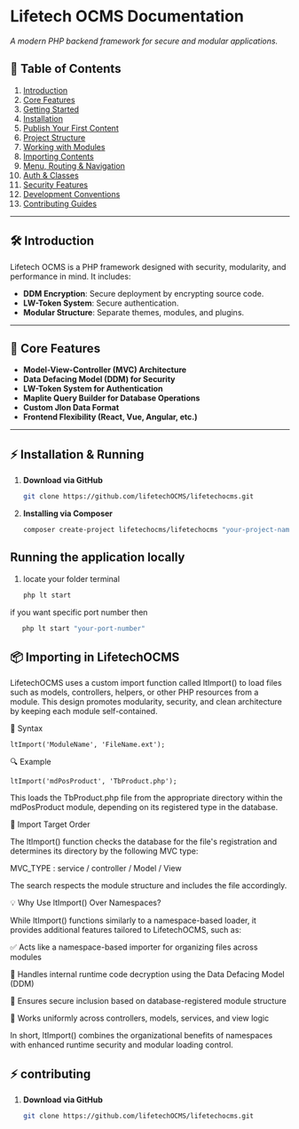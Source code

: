 # Lifetech OCMS Documentation  
_A modern PHP backend framework for secure and modular applications._

## 📖 Table of Contents  
1. [Introduction](#-introduction)  
2. [Core Features](#-core-features)  
3. [Getting Started](getting-started.md)  
4. [Installation](#-installation--running)  
5. [Publish Your First Content](#-publish-your-first-content)  
6. [Project Structure](project_structure.md)  
7. [Working with Modules](#-working-with-modules)  
8. [Importing Contents](#-importing)  
9. [Menu, Routing & Navigation](navigation.md)  
10. [Auth & Classes](#-auth--classes)  
11. [Security Features](#security-features)  
12. [Development Conventions](#development-conventions)  
13. [Contributing Guides](contributing.md)  
---

## 🛠 Introduction  
Lifetech OCMS is a PHP framework designed with security, modularity, and performance in mind. It includes:  
- **DDM Encryption**: Secure deployment by encrypting source code.  
- **LW-Token System**: Secure authentication.  
- **Modular Structure**: Separate themes, modules, and plugins.  

---

## 🔹 Core Features  
- **Model-View-Controller (MVC) Architecture**  
- **Data Defacing Model (DDM) for Security**  
- **LW-Token System for Authentication**  
- **Maplite Query Builder for Database Operations**  
- **Custom Jlon Data Format**  
- **Frontend Flexibility (React, Vue, Angular, etc.)**  

---

## ⚡ Installation & Running 
1. **Download via GitHub**  
   ```sh
   git clone https://github.com/lifetechOCMS/lifetechocms.git
   ```
2. **Installing via Composer**  
   ```sh 
   composer create-project lifetechocms/lifetechocms "your-project-name"
   ```
## Running the application locally
1. locate your folder terminal
   ```sh
   php lt start
   ```
if you want specific port number then 
   ```sh
      php lt start "your-port-number"
   ```

## 📦 Importing in LifetechOCMS

LifetechOCMS uses a custom import function called ltImport() to load files such as models, controllers, helpers, or other PHP resources from a module. This design promotes modularity, security, and clean architecture by keeping each module self-contained.

🧠 Syntax
```
ltImport('ModuleName', 'FileName.ext');
```

🔍 Example
```
ltImport('mdPosProduct', 'TbProduct.php');
```


This loads the TbProduct.php file from the appropriate directory within the mdPosProduct module, depending on its registered type in the database.

📁 Import Target Order

The ltImport() function checks the database for the file's registration and determines its directory by the following MVC type:

MVC_TYPE : service / controller / Model / View

The search respects the module structure and includes the file accordingly. 

💡 Why Use ltImport() Over Namespaces?

While ltImport() functions similarly to a namespace-based loader, it provides additional features tailored to LifetechOCMS, such as:

✅ Acts like a namespace-based importer for organizing files across modules

🔐 Handles internal runtime code decryption using the Data Defacing Model (DDM)

🔎 Ensures secure inclusion based on database-registered module structure

🔄 Works uniformly across controllers, models, services, and view logic

In short, ltImport() combines the organizational benefits of namespaces with enhanced runtime security and modular loading control.


## ⚡ contributing  
1. **Download via GitHub**  
   ```sh
   git clone https://github.com/lifetechOCMS/lifetechocms.git